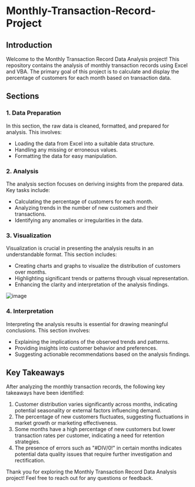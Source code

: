 # Monthly-Transaction-Record-Project

## Introduction
Welcome to the Monthly Transaction Record Data Analysis project! This repository contains the analysis of monthly transaction records using Excel and VBA. The primary goal of this project is to calculate and display the percentage of customers for each month based on transaction data.

## Sections

### 1. Data Preparation
In this section, the raw data is cleaned, formatted, and prepared for analysis. This involves:
- Loading the data from Excel into a suitable data structure.
- Handling any missing or erroneous values.
- Formatting the data for easy manipulation.

### 2. Analysis
The analysis section focuses on deriving insights from the prepared data. Key tasks include:
- Calculating the percentage of customers for each month.
- Analyzing trends in the number of new customers and their transactions.
- Identifying any anomalies or irregularities in the data.

### 3. Visualization
Visualization is crucial in presenting the analysis results in an understandable format. This section includes:
- Creating charts and graphs to visualize the distribution of customers over months.
- Highlighting significant trends or patterns through visual representation.
- Enhancing the clarity and interpretation of the analysis findings.

![image](https://github.com/elroyvaz/Monthly-Transaction-Record-Project/assets/134976627/5ce6df92-38c5-4611-96bf-5aad5526015c)

### 4. Interpretation
Interpreting the analysis results is essential for drawing meaningful conclusions. This section involves:
- Explaining the implications of the observed trends and patterns.
- Providing insights into customer behavior and preferences.
- Suggesting actionable recommendations based on the analysis findings.

## Key Takeaways
After analyzing the monthly transaction records, the following key takeaways have been identified:
1. Customer distribution varies significantly across months, indicating potential seasonality or external factors influencing demand.
2. The percentage of new customers fluctuates, suggesting fluctuations in market growth or marketing effectiveness.
3. Some months have a high percentage of new customers but lower transaction rates per customer, indicating a need for retention strategies.
4. The presence of errors such as "#DIV/0!" in certain months indicates potential data quality issues that require further investigation and rectification.

Thank you for exploring the Monthly Transaction Record Data Analysis project! Feel free to reach out for any questions or feedback.
